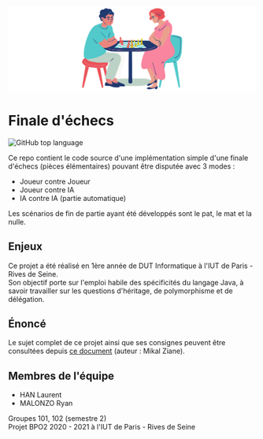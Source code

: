 ![echecs](chess.svg)

# Finale d'échecs

![GitHub top language](https://img.shields.io/github/languages/top/yusa-ai/bpo-d)

Ce repo contient le code source d'une implémentation simple d'une finale d'échecs (pièces élémentaires) pouvant être disputée avec 3 modes :
* Joueur contre Joueur
* Joueur contre IA
* IA contre IA (partie automatique)

Les scénarios de fin de partie ayant été développés sont le pat, le mat et la nulle.

## Enjeux

Ce projet a été réalisé en 1ère année de DUT Informatique à l'IUT de Paris - Rives de Seine.  
Son objectif porte sur l'emploi habile des spécificités du langage Java, à savoir travailler sur les questions d'héritage, de polymorphisme et de délégation. 

## Énoncé

Le sujet complet de ce projet ainsi que ses consignes peuvent être consultées depuis [ce document](projet_echecs.pdf) (auteur : Mikal Ziane).

## Membres de l'équipe

* HAN Laurent
* MALONZO Ryan

Groupes 101, 102 (semestre 2)  
Projet BPO2 2020 - 2021 à l'IUT de Paris - Rives de Seine

